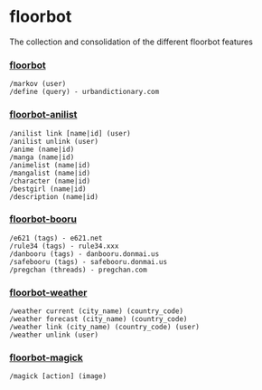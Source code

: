 # floorbot

The collection and consolidation of the different floorbot features

### [floorbot](https://github.com/floorbot/floorbot)

```console
/markov (user)
/define (query) - urbandictionary.com
```

### [floorbot-anilist](https://github.com/floorbot/floorbot/tree/floorbot-anilist)

```console
/anilist link [name|id] (user)
/anilist unlink (user)
/anime (name|id)
/manga (name|id)
/animelist (name|id)
/mangalist (name|id)
/character (name|id)
/bestgirl (name|id)
/description (name|id)
```

### [floorbot-booru](https://github.com/floorbot/floorbot/tree/floorbot-booru)

```console
/e621 (tags) - e621.net
/rule34 (tags) - rule34.xxx
/danbooru (tags) - danbooru.donmai.us
/safebooru (tags) - safebooru.donmai.us
/pregchan (threads) - pregchan.com
```

### [floorbot-weather](https://github.com/floorbot/floorbot/tree/floorbot-weather)

```console
/weather current (city_name) (country_code)
/weather forecast (city_name) (country_code)
/weather link (city_name) (country_code) (user)
/weather unlink (user)
```

### [floorbot-magick](https://github.com/floorbot/floorbot/tree/floorbot-magick)

```console
/magick [action] (image)
```
